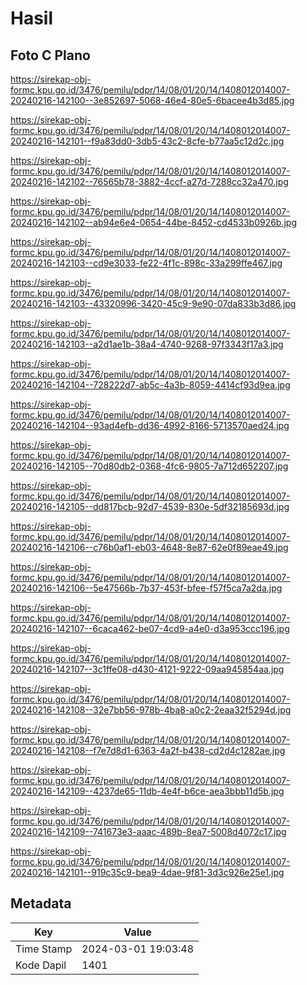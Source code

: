 # Hasil

## Foto C Plano

https://sirekap-obj-formc.kpu.go.id/3476/pemilu/pdpr/14/08/01/20/14/1408012014007-20240216-142100--3e852697-5068-46e4-80e5-6bacee4b3d85.jpg

https://sirekap-obj-formc.kpu.go.id/3476/pemilu/pdpr/14/08/01/20/14/1408012014007-20240216-142101--f9a83dd0-3db5-43c2-8cfe-b77aa5c12d2c.jpg

https://sirekap-obj-formc.kpu.go.id/3476/pemilu/pdpr/14/08/01/20/14/1408012014007-20240216-142102--76565b78-3882-4ccf-a27d-7288cc32a470.jpg

https://sirekap-obj-formc.kpu.go.id/3476/pemilu/pdpr/14/08/01/20/14/1408012014007-20240216-142102--ab94e6e4-0654-44be-8452-cd4533b0926b.jpg

https://sirekap-obj-formc.kpu.go.id/3476/pemilu/pdpr/14/08/01/20/14/1408012014007-20240216-142103--cd9e3033-fe22-4f1c-898c-33a299ffe467.jpg

https://sirekap-obj-formc.kpu.go.id/3476/pemilu/pdpr/14/08/01/20/14/1408012014007-20240216-142103--43320996-3420-45c9-9e90-07da833b3d86.jpg

https://sirekap-obj-formc.kpu.go.id/3476/pemilu/pdpr/14/08/01/20/14/1408012014007-20240216-142103--a2d1ae1b-38a4-4740-9268-97f3343f17a3.jpg

https://sirekap-obj-formc.kpu.go.id/3476/pemilu/pdpr/14/08/01/20/14/1408012014007-20240216-142104--728222d7-ab5c-4a3b-8059-4414cf93d9ea.jpg

https://sirekap-obj-formc.kpu.go.id/3476/pemilu/pdpr/14/08/01/20/14/1408012014007-20240216-142104--93ad4efb-dd36-4992-8166-5713570aed24.jpg

https://sirekap-obj-formc.kpu.go.id/3476/pemilu/pdpr/14/08/01/20/14/1408012014007-20240216-142105--70d80db2-0368-4fc6-9805-7a712d652207.jpg

https://sirekap-obj-formc.kpu.go.id/3476/pemilu/pdpr/14/08/01/20/14/1408012014007-20240216-142105--dd817bcb-92d7-4539-830e-5df32185693d.jpg

https://sirekap-obj-formc.kpu.go.id/3476/pemilu/pdpr/14/08/01/20/14/1408012014007-20240216-142106--c76b0af1-eb03-4648-8e87-62e0f89eae49.jpg

https://sirekap-obj-formc.kpu.go.id/3476/pemilu/pdpr/14/08/01/20/14/1408012014007-20240216-142106--5e47566b-7b37-453f-bfee-f57f5ca7a2da.jpg

https://sirekap-obj-formc.kpu.go.id/3476/pemilu/pdpr/14/08/01/20/14/1408012014007-20240216-142107--6caca462-be07-4cd9-a4e0-d3a953ccc196.jpg

https://sirekap-obj-formc.kpu.go.id/3476/pemilu/pdpr/14/08/01/20/14/1408012014007-20240216-142107--3c1ffe08-d430-4121-9222-09aa945854aa.jpg

https://sirekap-obj-formc.kpu.go.id/3476/pemilu/pdpr/14/08/01/20/14/1408012014007-20240216-142108--32e7bb56-978b-4ba8-a0c2-2eaa32f5294d.jpg

https://sirekap-obj-formc.kpu.go.id/3476/pemilu/pdpr/14/08/01/20/14/1408012014007-20240216-142108--f7e7d8d1-6363-4a2f-b438-cd2d4c1282ae.jpg

https://sirekap-obj-formc.kpu.go.id/3476/pemilu/pdpr/14/08/01/20/14/1408012014007-20240216-142109--4237de65-11db-4e4f-b6ce-aea3bbb11d5b.jpg

https://sirekap-obj-formc.kpu.go.id/3476/pemilu/pdpr/14/08/01/20/14/1408012014007-20240216-142109--741673e3-aaac-489b-8ea7-5008d4072c17.jpg

https://sirekap-obj-formc.kpu.go.id/3476/pemilu/pdpr/14/08/01/20/14/1408012014007-20240216-142101--919c35c9-bea9-4dae-9f81-3d3c926e25e1.jpg


## Metadata

| Key        | Value               |
| ---------- | ------------------- |
| Time Stamp | 2024-03-01 19:03:48 |
| Kode Dapil | 1401                |




